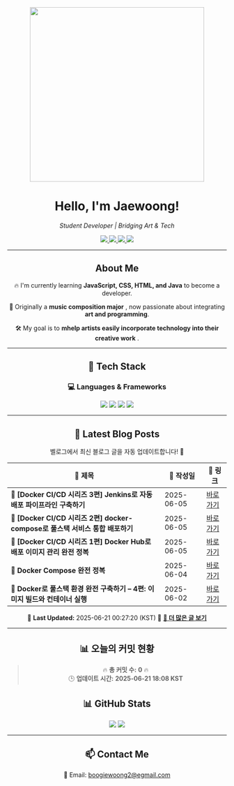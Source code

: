 
<div align="center">
  <img src="https://github.com/Jaewoong-Hwang/Jaewoong-Hwang/blob/main/Character.gif" width="400">
<h1 align="center" font-weight="bold">Hello, I'm Jaewoong! </h1>

<p align="center"><em>Student Developer | Bridging Art & Tech</em></p>

<p align="center">
  <a href="https://github.com/Jaewoong-Hwang">
    <img src="https://img.shields.io/github/followers/Jaewoong-Hwang?label=Follow&style=social" />
  </a>
  <a href="https://velog.io/@mypalebluedot29/posts">
    <img src="https://img.shields.io/badge/Velog-20C997?style=flat-square&logo=velog&logoColor=white"/>
  </a>
  <a href="https://www.youtube.com/@boogiewoong2819">
    <img src="https://img.shields.io/badge/YouTube-FF0000?style=flat-square&logo=youtube&logoColor=white"/>
  </a>
  <a href="https://www.instagram.com/boogie_woong2">
    <img src="https://img.shields.io/badge/Instagram-E4405F?style=flat-square&logo=instagram&logoColor=white"/>
  </a>
</p>

---

## About Me
 <p>🔥 I'm currently learning <strong>JavaScript, CSS, HTML, and Java</strong> to become a developer.</p>
 <p>🎨 Originally a <strong>music composition major</strong> , now passionate about integrating <strong>art and programming</strong>.</p>
 <p>🛠 My goal is to <strong>mhelp artists easily incorporate technology into their creative work</strong> .</p>

---

## 🚀 Tech Stack
### 💻 Languages & Frameworks
<p>
  <img src="https://img.shields.io/badge/JavaScript-F7DF1E?style=for-the-badge&logo=javascript&logoColor=black"/>
  <img src="https://img.shields.io/badge/CSS3-1572B6?style=for-the-badge&logo=css3&logoColor=white"/>
  <img src="https://img.shields.io/badge/HTML5-E34F26?style=for-the-badge&logo=html5&logoColor=white"/>
  <img src="https://img.shields.io/badge/Java-007396?style=for-the-badge&logo=java&logoColor=white"/>
</p>

---



## 📝 Latest Blog Posts
 벨로그에서 최신 블로그 글을 자동 업데이트합니다! 🚀

<!-- BLOG-POST-LIST:START -->
| 📝 제목 | 📅 작성일 | 🔗 링크 |
|---------|------------------|---------|
| **📌 [Docker CI/CD 시리즈 3편] Jenkins로 자동 배포 파이프라인 구축하기** | 2025-06-05 | [바로가기](https://velog.io/@mypalebluedot29/Docker-CICD-시리즈-3편-Jenkins로-자동-배포-파이프라인-구축하기-856qdobv) |
| **📌 [Docker CI/CD 시리즈 2편] docker-compose로 풀스택 서비스 통합 배포하기** | 2025-06-05 | [바로가기](https://velog.io/@mypalebluedot29/Docker-CICD-시리즈-2편-docker-compose로-풀스택-서비스-통합-배포하기) |
| **📌 [Docker CI/CD 시리즈 1편] Docker Hub로 배포 이미지 관리 완전 정복** | 2025-06-05 | [바로가기](https://velog.io/@mypalebluedot29/Docker-CICD-시리즈-1편-Docker-Hub로-배포-이미지-관리-완전-정복-vbyc1c49) |
| **📌 Docker Compose 완전 정복** | 2025-06-04 | [바로가기](https://velog.io/@mypalebluedot29/Docker-Compose-완전-정복-ruma3hv8) |
| **📌 Docker로 풀스택 환경 완전 구축하기 – 4편: 이미지 빌드와 컨테이너 실행** | 2025-06-02 | [바로가기](https://velog.io/@mypalebluedot29/Docker로-풀스택-환경-완전-구축하기-4편-이미지-빌드와-컨테이너-실행-iufb0gdq) |

📅 **Last Updated:** 2025-06-21 00:27:20 (KST)
🔗 **[📖 더 많은 글 보기](https://velog.io/@mypalebluedot29)**
<!-- BLOG-POST-LIST:END -->




---









































































































































































































































































































































































































































































































































































































































































































































































































































































































































































































































































## 📊 오늘의 커밋 현황
> 🔥 **총 커밋 수:** **0** 🔥  
> 🕒 **업데이트 시간:** **2025-06-21 18:08 KST**

## 📊 GitHub Stats
<p align="center">
  <img src="https://github-readme-stats.vercel.app/api?username=Jaewoong-Hwang&show_icons=true&theme=tokyonight"/>
  <img src="https://github-readme-streak-stats.herokuapp.com/?user=Jaewoong-Hwang&theme=tokyonight"/>
</p>


---

## 📫 Contact Me
 📧 Email: boogiewoong2@egmail.com 

</div>





